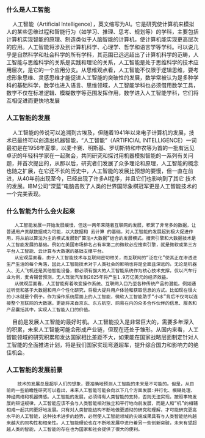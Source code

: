 ### 什么是人工智能
       人工智能（Artificial Intelligence），英文缩写为AI。它是研究使计算机来模拟人的某些思维过程和智能行为（如学习、推理、思考、规划等）的学科，主要包括计算机实现智能的原理、制造类似于人脑智能的计算机，使计算机能实现更高层次的应用。人工智能将涉及到计算机科学、心理学、哲学和语言学等学科。可以说几乎是自然科学和社会科学的所有学科，其范围已远远超出了计算机科学的范畴，人工智能与思维科学的关系是实践和理论的关系，人工智能是处于思维科学的技术应用层次，是它的一个应用分支。从思维观点看，人工智能不仅限于逻辑思维，要考虑形象思维、灵感思维才能促进人工智能的突破性的发展，数学常被认为是多种学科的基础科学，数学也进入语言、思维领域，人工智能学科也必须借用数学工具，数学不仅在标准逻辑、模糊数学等范围发挥作用，数学进入人工智能学科，它们将互相促进而更快地发展
### 人工智能的发展
      人工智能的传说可以追溯到古埃及，但随着1941年以来电子计算机的发展，技术已最终可以创造出机器智能，“人工智能”（ARTIFICIAL INTELLIGENCE）一词最初是在1956年夏季，以麦卡赛、明斯基、罗切斯特和申农等为首的一批有远见卓识的年轻科学家在一起聚会，共同研究和探讨用机器模拟智能的一系列有关问题，并首次提出的，从那以后，研究者们发展了众多理论和原理，人工智能的概念也随之扩展，在它还不长的历史中，人工智能的发展比预想的要慢，但一直在前进，从40年前出现至今，已经出现了许多AI程序，并且它们也影响到了其它 技术的发展。IBM公司“深蓝”电脑击败了人类的世界国际象棋冠军更是人工智能技术的一个完美表现。
### 什么智能为什么会火起来
       人工智能发展一开始发展缓慢，但这一两年来随着互联网的发展，积累了非常多的数据，让普通用户贡献数据成为可能，以大数据和 云计算 的基础，对人工智能的发展起到极大促进作用，将从前以算法为主的模式发展到“算法+大数据”结合的发展模式。搜索引擎和大数据技术是人工智能发展的基础。例如在美国市场排名占有率第二的微软必应搜索引擎，就是微软或第三方平台人工智能、云计算与大数据的基础支撑平台。 
       从宏观层面看，由于人工智能技术与互联网密切相关，而互联网的“泛在化”使其正在渗透进生产生活的每个角落，因此人工智能技术对于人类社会的影响也将是全面且深远的。无论是机器人、无人飞机还是其他智能设备，都必须有强大的人工智能系统作为核心技术支撑。仅以汽车行业为例，麦肯锡曾预测，无人驾驶汽车到2025年将产生1.9万亿美元的经济效益。 
       从微观层面看，人工智能有着改变操作系统、互联网入口乃至各种传统产品的潜能。例如通过听觉和基于大数据和用户个性化研究，将极大提升用户体验和获取信息的方式。比如现在很火的小冰就是个例子。作为操作系统层面上的人工智能，微软人工智能助手“小冰”背后不仅可以连接整个互联网的大数据，更能将来自京东、东方航空、网易在内的众多合作伙伴的信息、服务和产品囊括其中，实现人工智能入口的价值。 
      目前是发展人工智能的最好时机。人工智能投入是非常巨大的，需要多年深入的积累，未来人工智能可能会形成产业链，但现在还处于雏形。从国内来看，人工智能领域的研究积累和发达国家相比差距不大，如果能在国家战略层面制定针对人工智能的全面推进计划，将是我们国家实现弯道超车，提升综合国力和影响力的绝佳机会。
### 人工智能的发展前景
        技术的发展总是超乎人们的想象，要准确地预测人工智能的未来是不可能的。但是，从目前的一些前瞻性研究可以看出，未来人工智能可能会向以下几个方面发展:并行化、模糊处理、神经网络和机器情感。人工智能的发展，必须得有人类智能的支持，否则无法实现。按照事物发展的辩证规律，人工智能应该不会与人类智能相对独立和平行地向前发展，而是人和“机”的相辅相成一起共同更好地发展。只有对人类智能结构不断地做更透彻的研究和理解，才可能研究更高水平的人工智能，这种技术进步的趋势，必然使人工智能领域的尖端成果具有与人类智能结构越来越大的同构性和相亲性。人工智能理论也在不断地发展中进行着另一些创新突破，未来有望超越人类的智能，人工智能的存在也为国家和社会提供了很大的便利。
